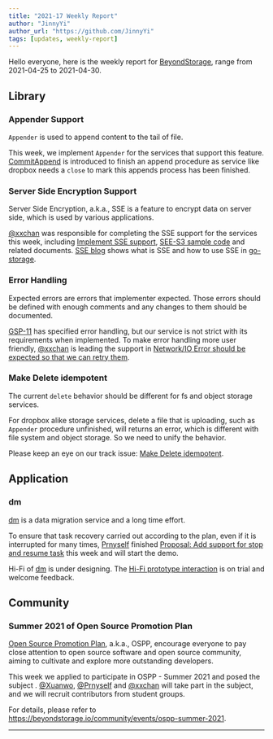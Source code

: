 ```yaml
---
title: "2021-17 Weekly Report"
author: "JinnyYi"
author_url: "https://github.com/JinnyYi"
tags: [updates, weekly-report]
---
```


Hello everyone, here is the weekly report for [BeyondStorage](https://beyondstorage.io), range from 2021-04-25 to 2021-04-30.

<!--truncate-->

## Library

### Appender Support

`Appender` is used to append content to the tail of file.

This week, we implement `Appender` for the services that support this feature. [CommitAppend](https://github.com/beyondstorage/specs/blob/master/rfcs/0-commit-append.md) is introduced to finish an append procedure as service like dropbox needs a `close` to mark this appends process has been finished.

### Server Side Encryption Support

Server Side Encryption, a.k.a., SSE is a feature to encrypt data on server side, which is used by various applications. 

 [@xxchan](https://github.com/xxchan) was responsible for completing the SSE support for the services this week, including [Implement SSE support](https://github.com/beyondstorage/go-storage/issues/523), [SEE-S3 sample code](https://github.com/beyondstorage/go-storage-example/blob/master/sse_s3.go) and related documents. [SSE blog](https://beyondstorage.io/blog/2021/04/27/sse) shows what is SSE and how to use SSE in [go-storage].

### Error Handling

Expected errors are errors that implementer expected. Those errors should be defined with enough comments and any changes to them should be documented. 

[GSP-11](https://github.com/beyondstorage/specs/blob/master/rfcs/11-error-handling.md) has specified error handling, but our service is not strict with its requirements when implemented. To make error handling more user friendly, [@xxchan](https://github.com/xxchan) is leading the support in [Network/IO Error should be expected so that we can retry them](https://github.com/beyondstorage/go-storage/issues/145). 

### Make Delete idempotent

The current `delete` behavior should be different for fs and object storage services. 

For dropbox alike storage services, delete a file that is uploading, such as `Appender` procedure unfinished, will returns an error, which is different with file system and object storage. So we need to unify the behavior.

Please keep an eye on our track issue: [Make Delete idempotent](https://github.com/beyondstorage/go-storage/issues/551).

## Application

### dm

[dm] is a data migration service and a long time effort.

To ensure that task recovery carried out according to the plan, even if it is interrupted for many times, [Prnyself](https://github.com/Prnyself) finished [Proposal: Add support for stop and resume task](https://hackmd.io/@lance-ren/BJM1e2fw_) this week and will start the demo.

Hi-Fi  of [dm] is under designing. The [Hi-Fi prototype interaction](https://www.figma.com/proto/tZBW1fMDLlcdFpaHJYih9B/Data-Migration-Prototype?page-id=1060%3A51&node-id=1060%3A14951&viewport=3370%2C1130%2C0.125&scaling=min-zoom) is on trial and welcome feedback.

## Community

### Summer 2021 of Open Source Promotion Plan

[Open Source Promotion Plan](https://summer.iscas.ac.cn/), a.k.a., OSPP, encourage everyone to pay close attention to open source software and open source community, aiming to cultivate and explore more outstanding developers.

This week we applied to participate in OSPP - Summer 2021 and posed the subject . [@Xuanwo](https://github.com/Xuanwo), [@Prnyself](https://github.com/Prnyself) and [@xxchan](https://github.com/xxchan) will take part in the subject, and we will recruit contributors from student groups.

For details, please refer to <https://beyondstorage.io/community/events/ospp-summer-2021>.

---

[go-storage]: https://github.com/beyondstorage/go-storage
[dm]: https://github.com/beyondstorage/dm

